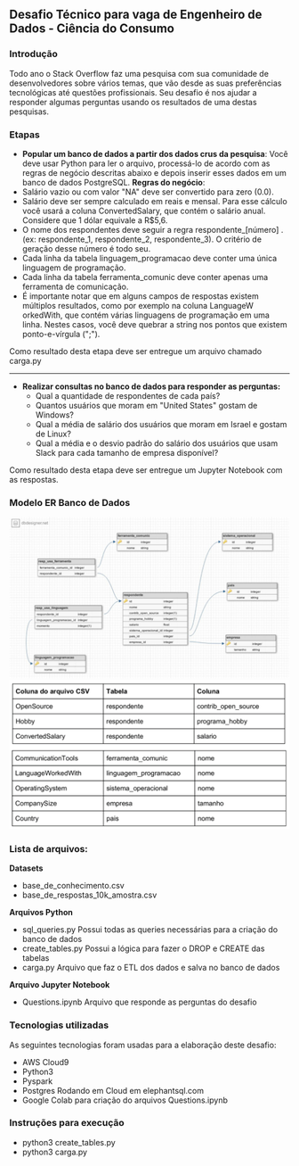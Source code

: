 ## Desafio Técnico para vaga de Engenheiro de Dados - Ciência do Consumo

### Introdução
Todo ano o Stack Overflow faz uma pesquisa com sua comunidade de desenvolvedores sobre vários temas, que vão desde as suas
preferências tecnológicas até questões profissionais. Seu desafio é nos ajudar a responder algumas perguntas usando os resultados de uma
destas pesquisas.

### Etapas
- **Popular um banco de dados a partir dos dados crus da pesquisa**:
Você deve usar Python para ler o arquivo, processá-lo de acordo com as regras de negócio descritas abaixo e depois inserir esses
dados em um banco de dados PostgreSQL.
**Regras do negócio**:
- Salário vazio ou com valor "NA" deve ser convertido para zero (0.0).
- Salário deve ser sempre calculado em reais e mensal. Para esse cálculo você usará a coluna ConvertedSalary, que contém o salário anual. Considere que 1 dólar equivale a R$5,6.
- O nome dos respondentes deve seguir a regra respondente_[número] . (ex: respondente_1, respondente_2, respondente_3). O critério de geração desse número é todo seu.
- Cada linha da tabela linguagem_programacao deve conter uma única linguagem de programação.
- Cada linha da tabela ferramenta_comunic deve conter apenas uma ferramenta de comunicação.
- É importante notar que em alguns campos de respostas existem múltiplos resultados, como por exemplo na coluna LanguageW orkedWith, que contém várias linguagens de programação em uma linha. Nestes casos, você deve quebrar a string nos pontos que existem ponto-e-vírgula (";").

Como resultado desta etapa deve ser entregue um arquivo chamado carga.py

---
- **Realizar consultas no banco de dados para responder as perguntas:**
  - Qual a quantidade de respondentes de cada país?
  - Quantos usuários que moram em "United States" gostam de Windows?
  - Qual a média de salário dos usuários que moram em Israel e gostam de Linux?
  - Qual a média e o desvio padrão do salário dos usuários que usam Slack para cada tamanho de empresa disponível?

Como resultado desta etapa deve ser entregue um Jupyter Notebook com as respostas.

### Modelo ER Banco de Dados 
![ER, Modelagem Postgres](er.png)
![ER, Tabela Postgres](table.png)

### Lista de arquivos:
**Datasets**
- base_de_conhecimento.csv
- base_de_respostas_10k_amostra.csv

**Arquivos Python**
- sql_queries.py
Possui todas as queries necessárias para a criação do banco de dados 
- create_tables.py
Possui a lógica para fazer o DROP e CREATE das tabelas
- carga.py
Arquivo que faz o ETL dos dados e salva no banco de dados

**Arquivo Jupyter Notebook**
- Questions.ipynb
Arquivo que responde as perguntas do desafio

### Tecnologias utilizadas
As seguintes tecnologias foram usadas para a elaboração deste desafio:
- AWS Cloud9
- Python3
- Pyspark
- Postgres Rodando em Cloud em elephantsql.com
- Google Colab para criação do arquivos Questions.ipynb

### Instruções para execução
- python3 create_tables.py
- python3 carga.py
